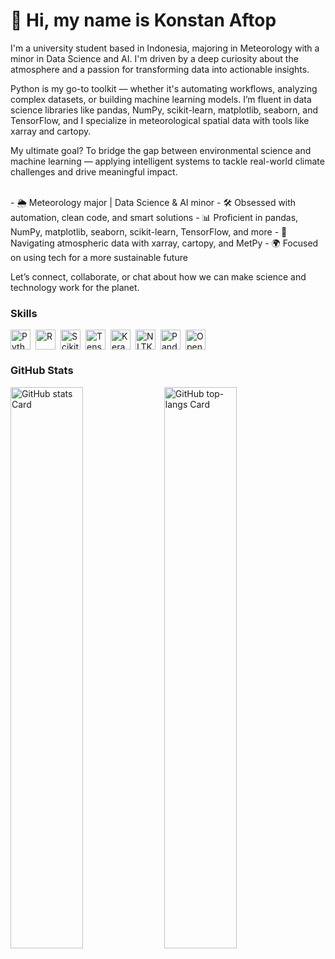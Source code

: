 <div id="toc">
  <ul align="left" style="list-style: none">
    <summary>
      <h1>👋 Hi, my name is Konstan Aftop</h1>
    </summary>
  </ul>
</div>

<p>I'm a university student based in Indonesia, majoring in Meteorology with a minor in Data Science and AI. I'm driven by a deep curiosity about the atmosphere and a passion for transforming data into actionable insights.</p>

<p>Python is my go-to toolkit — whether it's automating workflows, analyzing complex datasets, or building machine learning models. I’m fluent in data science libraries like pandas, NumPy, scikit-learn, matplotlib, seaborn, and TensorFlow, and I specialize in meteorological spatial data with tools like xarray and cartopy.</p>

<p>My ultimate goal? To bridge the gap between environmental science and machine learning — applying intelligent systems to tackle real-world climate challenges and drive meaningful impact.</p>

<br>
- 🌦️ Meteorology major | Data Science & AI minor  
- 🛠️ Obsessed with automation, clean code, and smart solutions  
- 📊 Proficient in pandas, NumPy, matplotlib, seaborn, scikit-learn, TensorFlow, and more  
- 🧭 Navigating atmospheric data with xarray, cartopy, and MetPy  
- 🌍 Focused on using tech for a more sustainable future

Let’s connect, collaborate, or chat about how we can make science and technology work for the planet.

<h3 align="left">Skills</h3>

<div style="display: flex; flex-wrap: wrap; gap: 4px; justify-content: left;">
  <img src="https://skillicons.dev/icons?i=python" height="32" alt="Python" style="margin-right: 4px">
  <img src="https://skillicons.dev/icons?i=r" height="32" alt="R" style="margin-right: 4px">
  <img src="https://img.shields.io/badge/Scikit--learn-F7931E?logo=scikit-learn&logoColor=white" height="32" alt="Scikit-learn" style="margin-right: 4px">
  <img src="https://img.shields.io/badge/TensorFlow-FF6F00?logo=tensorflow&logoColor=white" height="32" alt="TensorFlow" style="margin-right: 4px">
  <img src="https://img.shields.io/badge/Keras-D00000?logo=keras&logoColor=white" height="32" alt="Keras" style="margin-right: 4px">
  <img src="https://img.shields.io/badge/NLTK-4B8BBE?logo=nltk&logoColor=white" height="32" alt="NLTK" style="margin-right: 4px">
  <img src="https://img.shields.io/badge/Pandas-150458?logo=pandas&logoColor=white" height="32" alt="Pandas" style="margin-right: 4px">
  <img src="https://img.shields.io/badge/OpenAI-412991?logo=openai&logoColor=white" height="32" alt="OpenAI" style="margin-right: 4px">
</div>

<h3 align="left">GitHub Stats</h3>

<p align="left">
  <img width="48%" src="https://github-readme-stats.vercel.app/api?username=KonstanAftop&theme=react&hide_title=false&hide_rank=false&show_icons=false&include_all_commits=false&count_private=true&line_height=23" alt="GitHub stats Card" />
  <img width="48%" src="https://github-readme-stats.vercel.app/api/top-langs?username=KonstanAftop&theme=react&hide_title=false&layout=compact&langs_count=6&hide_progress=false&card_width=400" alt="GitHub top-langs Card" />
</p>
